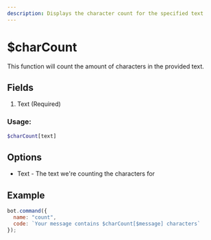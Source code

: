 ```yaml
---
description: Displays the character count for the specified text
---
```


# $charCount

This function will count the amount of characters in the provided text.

## Fields

1. Text \(Required\)

### Usage: 
```php
$charCount[text]
```

## Options

* Text - The text we're counting the characters for

## Example

```javascript
bot.command({
  name: "count",
  code: `Your message contains $charCount[$message] characters`
});
```

